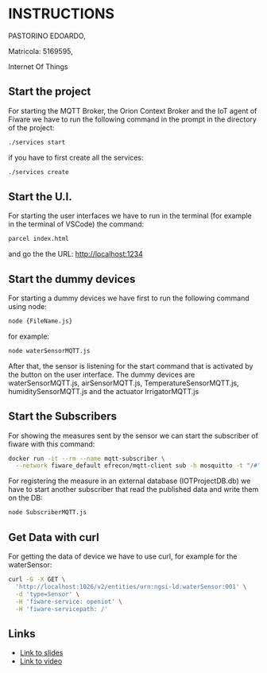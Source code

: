 # INSTRUCTIONS

PASTORINO EDOARDO,

Matricola: 5169595, 

Internet Of Things

## Start the project

For starting the MQTT Broker, the Orion Context Broker and the IoT agent of Fiware we have to run the following command in the prompt in the directory of the project: 

```bash
./services start
```
if you have to first create all the services:
```bash
./services create
```
## Start the U.I.
 For starting the user interfaces we have to run in the terminal (for example in the terminal of VSCode) the command:
```bash
parcel index.html
``` 
and go the the URL: [http://localhost:1234](http://localhost:1234)


## Start the dummy devices
For starting a dummy devices we have first to run the following command using node:
```bash
node {FileName.js}
``` 
for example:
```bash
node waterSensorMQTT.js
``` 
After that, the sensor is listening for the start command that is activated by the button on the user interface. The dummy devices are  waterSensorMQTT.js, airSensorMQTT.js, TemperatureSensorMQTT.js, humiditySensorMQTT.js and the actuator IrrigatorMQTT.js
## Start the Subscribers
For showing the measures sent by the sensor we can start the subscriber of fiware with this command: 
```bash
docker run -it --rm --name mqtt-subscriber \
  --network fiware_default efrecon/mqtt-client sub -h mosquitto -t "/#"
``` 
For registering the measure in an external database (IOTProjectDB.db) we have to start another subscriber that read the published data and write them on the DB:
```bash
node SubscriberMQTT.js
``` 
## Get Data with curl
For getting the data of device we have to use curl, for example for the waterSensor:
```bash
curl -G -X GET \
  'http://localhost:1026/v2/entities/urn:ngsi-ld:waterSensor:001' \
  -d 'type=Sensor' \
  -H 'fiware-service: openiot' \
  -H 'fiware-servicepath: /'
```
## Links
- [Link to slides](https://docs.google.com/presentation/d/1BhPzEq-YJq3efu1GjbcVTcOQYL6FCbnO0Kj4zKJh1Hg/edit?usp=sharing)
- [Link to video](http://localhost:1234)
